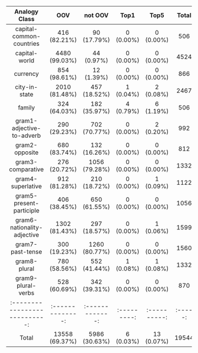 |        Analogy Class        |      OOV       |    not OOV    |    Top1   |    Top5    | Total |
|:---------------------------:|:--------------:|:-------------:|:---------:|:----------:|:-----:|
|   capital-common-countries  |  416 (82.21%)  |  90 (17.79%)  | 0 (0.00%) | 0 (0.00%)  |  506  |
|        capital-world        | 4480 (99.03%)  |   44 (0.97%)  | 0 (0.00%) | 0 (0.00%)  |  4524 |
|           currency          |  854 (98.61%)  |   12 (1.39%)  | 0 (0.00%) | 0 (0.00%)  |  866  |
|        city-in-state        | 2010 (81.48%)  |  457 (18.52%) | 1 (0.04%) | 2 (0.08%)  |  2467 |
|            family           |  324 (64.03%)  |  182 (35.97%) | 4 (0.79%) | 6 (1.19%)  |  506  |
|  gram1-adjective-to-adverb  |  290 (29.23%)  |  702 (70.77%) | 0 (0.00%) | 2 (0.20%)  |  992  |
|        gram2-opposite       |  680 (83.74%)  |  132 (16.26%) | 0 (0.00%) | 0 (0.00%)  |  812  |
|      gram3-comparative      |  276 (20.72%)  | 1056 (79.28%) | 0 (0.00%) | 0 (0.00%)  |  1332 |
|      gram4-superlative      |  912 (81.28%)  |  210 (18.72%) | 0 (0.00%) | 1 (0.09%)  |  1122 |
|   gram5-present-participle  |  406 (38.45%)  |  650 (61.55%) | 0 (0.00%) | 0 (0.00%)  |  1056 |
| gram6-nationality-adjective | 1302 (81.43%)  |  297 (18.57%) | 0 (0.00%) | 1 (0.06%)  |  1599 |
|       gram7-past-tense      |  300 (19.23%)  | 1260 (80.77%) | 0 (0.00%) | 0 (0.00%)  |  1560 |
|         gram8-plural        |  780 (58.56%)  |  552 (41.44%) | 1 (0.08%) | 1 (0.08%)  |  1332 |
|      gram9-plural-verbs     |  528 (60.69%)  |  342 (39.31%) | 0 (0.00%) | 0 (0.00%)  |  870  |
|:---------------------------:|:--------------:|:-------------:|:---------:|:----------:|:-----:|
|            Total            | 13558 (69.37%) | 5986 (30.63%) | 6 (0.03%) | 13 (0.07%) | 19544 |